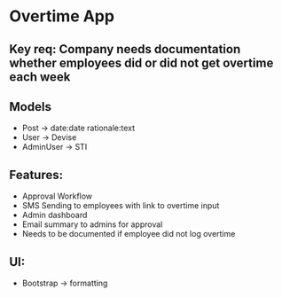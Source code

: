 # Overtime App

## Key req: Company needs documentation whether employees did or did not get overtime each week

## Models
- Post -> date:date rationale:text
- User -> Devise
- AdminUser -> STI

## Features:
- Approval Workflow
- SMS Sending to employees with link to overtime input
- Admin dashboard
- Email summary to admins for approval
- Needs to be documented if employee did not log overtime

## UI:
- Bootstrap -> formatting
